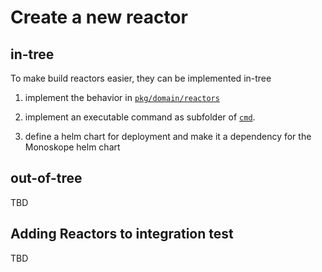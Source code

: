 # Create a new reactor

## in-tree

To make build reactors easier, they can be implemented in-tree

1. implement the behavior in [`pkg/domain/reactors`](../../pkg/domain/reactors)

1. implement an executable command as subfolder of [`cmd`](../../cmd).

1. define a helm chart for deployment and make it a dependency for the Monoskope helm chart

## out-of-tree

TBD

## Adding Reactors to integration test

TBD
